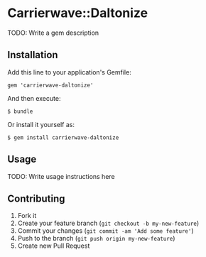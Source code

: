 # Carrierwave::Daltonize

TODO: Write a gem description

## Installation

Add this line to your application's Gemfile:

    gem 'carrierwave-daltonize'

And then execute:

    $ bundle

Or install it yourself as:

    $ gem install carrierwave-daltonize

## Usage

TODO: Write usage instructions here

## Contributing

1. Fork it
2. Create your feature branch (`git checkout -b my-new-feature`)
3. Commit your changes (`git commit -am 'Add some feature'`)
4. Push to the branch (`git push origin my-new-feature`)
5. Create new Pull Request
